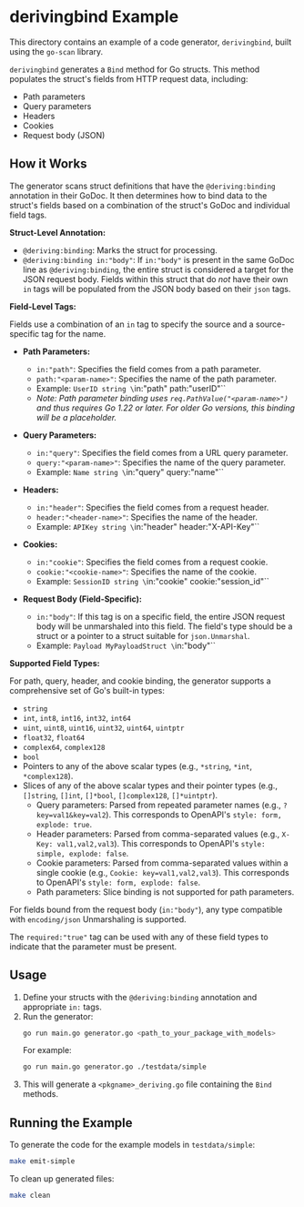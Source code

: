# derivingbind Example

This directory contains an example of a code generator, `derivingbind`, built using the `go-scan` library.

`derivingbind` generates a `Bind` method for Go structs. This method populates the struct's fields from HTTP request data, including:
- Path parameters
- Query parameters
- Headers
- Cookies
- Request body (JSON)

## How it Works

The generator scans struct definitions that have the `@deriving:binding` annotation in their GoDoc.
It then determines how to bind data to the struct's fields based on a combination of the struct's GoDoc and individual field tags.

**Struct-Level Annotation:**

-   `@deriving:binding`: Marks the struct for processing.
-   `@deriving:binding in:"body"`: If `in:"body"` is present in the same GoDoc line as `@deriving:binding`, the entire struct is considered a target for the JSON request body. Fields within this struct that do *not* have their own `in` tags will be populated from the JSON body based on their `json` tags.

**Field-Level Tags:**

Fields use a combination of an `in` tag to specify the source and a source-specific tag for the name.

-   **Path Parameters:**
    -   `in:"path"`: Specifies the field comes from a path parameter.
    -   `path:"<param-name>"`: Specifies the name of the path parameter.
    -   Example: `UserID string \`in:"path" path:"userID"\``
    -   *Note: Path parameter binding uses `req.PathValue("<param-name>")` and thus requires Go 1.22 or later. For older Go versions, this binding will be a placeholder.*

-   **Query Parameters:**
    -   `in:"query"`: Specifies the field comes from a URL query parameter.
    -   `query:"<param-name>"`: Specifies the name of the query parameter.
    -   Example: `Name string \`in:"query" query:"name"\``

-   **Headers:**
    -   `in:"header"`: Specifies the field comes from a request header.
    -   `header:"<header-name>"`: Specifies the name of the header.
    -   Example: `APIKey string \`in:"header" header:"X-API-Key"\``

-   **Cookies:**
    -   `in:"cookie"`: Specifies the field comes from a request cookie.
    -   `cookie:"<cookie-name>"`: Specifies the name of the cookie.
    -   Example: `SessionID string \`in:"cookie" cookie:"session_id"\``

-   **Request Body (Field-Specific):**
    -   `in:"body"`: If this tag is on a specific field, the entire JSON request body will be unmarshaled into this field. The field's type should be a struct or a pointer to a struct suitable for `json.Unmarshal`.
    -   Example: `Payload MyPayloadStruct \`in:"body"\``

**Supported Field Types:**

For path, query, header, and cookie binding, the generator supports a comprehensive set of Go's built-in types:
- `string`
- `int`, `int8`, `int16`, `int32`, `int64`
- `uint`, `uint8`, `uint16`, `uint32`, `uint64`, `uintptr`
- `float32`, `float64`
- `complex64`, `complex128`
- `bool`
- Pointers to any of the above scalar types (e.g., `*string`, `*int`, `*complex128`).
- Slices of any of the above scalar types and their pointer types (e.g., `[]string`, `[]int`, `[]*bool`, `[]complex128`, `[]*uintptr`).
    - Query parameters: Parsed from repeated parameter names (e.g., `?key=val1&key=val2`). This corresponds to OpenAPI's `style: form, explode: true`.
    - Header parameters: Parsed from comma-separated values (e.g., `X-Key: val1,val2,val3`). This corresponds to OpenAPI's `style: simple, explode: false`.
    - Cookie parameters: Parsed from comma-separated values within a single cookie (e.g., `Cookie: key=val1,val2,val3`). This corresponds to OpenAPI's `style: form, explode: false`.
    - Path parameters: Slice binding is not supported for path parameters.

For fields bound from the request body (`in:"body"`), any type compatible with `encoding/json` Unmarshaling is supported.

The `required:"true"` tag can be used with any of these field types to indicate that the parameter must be present.

## Usage

1.  Define your structs with the `@deriving:binding` annotation and appropriate `in:` tags.
2.  Run the generator:
    ```bash
    go run main.go generator.go <path_to_your_package_with_models>
    ```
    For example:
    ```bash
    go run main.go generator.go ./testdata/simple
    ```
3.  This will generate a `<pkgname>_deriving.go` file containing the `Bind` methods.

## Running the Example

To generate the code for the example models in `testdata/simple`:

```bash
make emit-simple
```

To clean up generated files:

```bash
make clean
```
